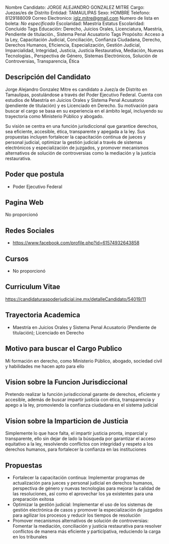 Nombre Candidato: JORGE ALEJANDRO GONZALEZ MITRE
Cargo: Juezas/es de Distrito
Entidad: TAMAULIPAS
Sexo: HOMBRE
Telefono: 8129188009
Correo Electronico: jglz.mitre@gmail.com
Numero de lista en boleta: *No especificado*
Escolaridad: Maestría
Estatus Escolaridad: Concluido
Tags Educación: Derecho, Juicios Orales, Licenciatura, Maestría, Pendiente de titulación., Sistema Penal Acusatorio
Tags Propósito: Acceso a la Ley, Capacitación Judicial, Conciliación, Confianza Ciudadana, Derecho, Derechos Humanos, Eficiencia, Especialización, Gestión Judicial, Imparcialidad, Integridad, Justicia, Justicia Restaurativa, Mediación, Nuevas Tecnologías., Perspectiva de Género, Sistemas Electrónicos, Solución de Controversias, Transparencia, Ética


## Descripción del Candidato 

Jorge Alejandro Gonzalez Mitre es candidato a Juez/a de Distrito en Tamaulipas, postulándose a través del Poder Ejecutivo Federal. Cuenta con estudios de Maestría en Juicios Orales y Sistema Penal Acusatorio (pendiente de titulación) y es Licenciado en Derecho. Su motivación para buscar el cargo se basa en su experiencia en el ámbito legal, incluyendo su trayectoria como Ministerio Público y abogado.

Su visión se centra en una función jurisdiccional que garantice derechos, sea eficiente, accesible, ética, transparente y apegada a la ley. Sus propuestas incluyen fortalecer la capacitación continua de jueces y personal judicial, optimizar la gestión judicial a través de sistemas electrónicos y especialización de juzgados, y promover mecanismos alternativos de solución de controversias como la mediación y la justicia restaurativa.


## Poder que postula

- Poder Ejecutivo Federal


## Pagina Web

No proporcionó


## Redes Sociales

- https://www.facebook.com/profile.php?id=61574932643858


## Cursos

- No proporcionó


## Curriculum Vitae

https://candidaturaspoderjudicial.ine.mx/detalleCandidato/54019/11


## Trayectoria Academica

- Maestría en Juicios Orales y Sistema Penal Acusatorio (Pendiente de titulación); Licenciado en Derecho


## Motivo para buscar el Cargo Publico

Mi formación en derecho, como Ministerio Público, abogado, sociedad civil y habilidades me hacen apto para ello


## Vision sobre la Funcion Jurisdiccional

Pretendo realizar la función jurisdiccional garante de derechos, eficiente y accesible, además de buscar impartir justicia con ética, transparencia y apego a la ley, promoviendo la confianza ciudadana en el sistema judicial


## Vision sobre la Imparticion de Justicia

Simplemente lo que hace falta, el impartir justicia pronta, imparcial y transparente, ello sin dejar de lado la búsqueda por garantizar el acceso equitativo a la ley, resolviendo conflictos con integridad y respeto a los derechos humanos, para fortalecer la confianza en las instituciones


## Propuestas

- Fortalecer la capacitación continua: Implementar programas de actualización para jueces y personal judicial en derechos humanos, perspectiva de género y nuevas tecnologías para mejorar la calidad de las resoluciones, así como el aprovechar los ya existentes para una preparación exitosa
- Optimizar la gestión judicial: Implementar el uso de los sistemas de gestión electrónica de casos y promover la especialización de juzgados para agilizar los procesos y reducir los tiempos de resolución
- Promover mecanismos alternativos de solución de controversias: Fomentar la mediación, conciliación y justicia restaurativa para resolver conflictos de manera más eficiente y participativa, reduciendo la carga en los tribunales

